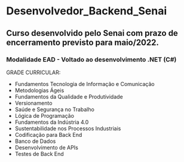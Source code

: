 # Desenvolvedor_Backend_Senai
## Curso desenvolvido pelo Senai com prazo de encerramento previsto para maio/2022.
### Modalidade EAD - Voltado ao desenvolvimento .NET (C#)
GRADE CURRICULAR:
* Fundamentos Tecnologia de Informação e Comunicação
* Metodologias Ágeis
* Fundamentos da Qualidade e Produtividade
* Versionamento
* Saúde e Segurança no Trabalho
* Lógica de Programação
* Fundamentos da Indústria 4.0
* Sustentabilidade nos Processos Industriais
* Codificação para Back End
* Banco de Dados
* Desenvolvimento de APIs
* Testes de Back End
